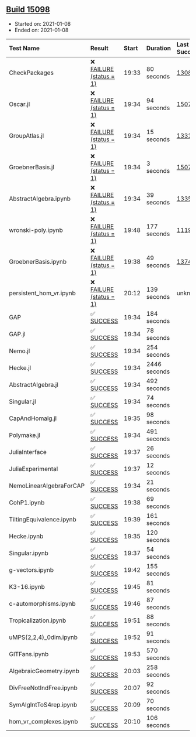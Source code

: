 ## [Build 15098](https://oscarci.mathematik.uni-kl.de/job/oscar/15098/)

* Started on: 2021-01-08
* Ended on: 2021-01-08

| Test Name    | Result | Start | Duration | Last Success | First Failure |
|:-------------|:-------|:------|:---------|:-------------|:--------------|
| CheckPackages | ❌ [FAILURE (status = 1)](https://oscarci.mathematik.uni-kl.de/job/oscar/15098/artifact/logs/build-15098/CheckPackages.log) | 19:33 | 80 seconds | [13085](https://oscarci.mathematik.uni-kl.de/job/oscar/13085/) | [13086](https://oscarci.mathematik.uni-kl.de/job/oscar/13086/) |
| Oscar.jl | ❌ [FAILURE (status = 1)](https://oscarci.mathematik.uni-kl.de/job/oscar/15098/artifact/logs/build-15098/Oscar.jl.log) | 19:34 | 94 seconds | [15079](https://oscarci.mathematik.uni-kl.de/job/oscar/15079/) | [15080](https://oscarci.mathematik.uni-kl.de/job/oscar/15080/) |
| GroupAtlas.jl | ❌ [FAILURE (status = 1)](https://oscarci.mathematik.uni-kl.de/job/oscar/15098/artifact/logs/build-15098/GroupAtlas.jl.log) | 19:34 | 15 seconds | [13311](https://oscarci.mathematik.uni-kl.de/job/oscar/13311/) | [13312](https://oscarci.mathematik.uni-kl.de/job/oscar/13312/) |
| GroebnerBasis.jl | ❌ [FAILURE (status = 1)](https://oscarci.mathematik.uni-kl.de/job/oscar/15098/artifact/logs/build-15098/GroebnerBasis.jl.log) | 19:34 | 3 seconds | [15079](https://oscarci.mathematik.uni-kl.de/job/oscar/15079/) | [15080](https://oscarci.mathematik.uni-kl.de/job/oscar/15080/) |
| AbstractAlgebra.ipynb | ❌ [FAILURE (status = 1)](https://oscarci.mathematik.uni-kl.de/job/oscar/15098/artifact/logs/build-15098/AbstractAlgebra.ipynb.log) | 19:34 | 39 seconds | [13355](https://oscarci.mathematik.uni-kl.de/job/oscar/13355/) | [13356](https://oscarci.mathematik.uni-kl.de/job/oscar/13356/) |
| wronski-poly.ipynb | ❌ [FAILURE (status = 1)](https://oscarci.mathematik.uni-kl.de/job/oscar/15098/artifact/logs/build-15098/wronski-poly.ipynb.log) | 19:48 | 177 seconds | [11192](https://oscarci.mathematik.uni-kl.de/job/oscar/11192/) | [11193](https://oscarci.mathematik.uni-kl.de/job/oscar/11193/) |
| GroebnerBasis.ipynb | ❌ [FAILURE (status = 1)](https://oscarci.mathematik.uni-kl.de/job/oscar/15098/artifact/logs/build-15098/GroebnerBasis.ipynb.log) | 19:38 | 49 seconds | [13748](https://oscarci.mathematik.uni-kl.de/job/oscar/13748/) | [13749](https://oscarci.mathematik.uni-kl.de/job/oscar/13749/) |
| persistent_hom_vr.ipynb | ❌ [FAILURE (status = 1)](https://oscarci.mathematik.uni-kl.de/job/oscar/15098/artifact/logs/build-15098/persistent_hom_vr.ipynb.log) | 20:12 | 139 seconds | unknown | unknown |
| GAP | ✅ [SUCCESS](https://oscarci.mathematik.uni-kl.de/job/oscar/15098/artifact/logs/build-15098/GAP.log) | 19:34 | 184 seconds |  |  |
| GAP.jl | ✅ [SUCCESS](https://oscarci.mathematik.uni-kl.de/job/oscar/15098/artifact/logs/build-15098/GAP.jl.log) | 19:34 | 78 seconds |  |  |
| Nemo.jl | ✅ [SUCCESS](https://oscarci.mathematik.uni-kl.de/job/oscar/15098/artifact/logs/build-15098/Nemo.jl.log) | 19:34 | 254 seconds |  |  |
| Hecke.jl | ✅ [SUCCESS](https://oscarci.mathematik.uni-kl.de/job/oscar/15098/artifact/logs/build-15098/Hecke.jl.log) | 19:34 | 2446 seconds |  |  |
| AbstractAlgebra.jl | ✅ [SUCCESS](https://oscarci.mathematik.uni-kl.de/job/oscar/15098/artifact/logs/build-15098/AbstractAlgebra.jl.log) | 19:34 | 492 seconds |  |  |
| Singular.jl | ✅ [SUCCESS](https://oscarci.mathematik.uni-kl.de/job/oscar/15098/artifact/logs/build-15098/Singular.jl.log) | 19:34 | 74 seconds |  |  |
| CapAndHomalg.jl | ✅ [SUCCESS](https://oscarci.mathematik.uni-kl.de/job/oscar/15098/artifact/logs/build-15098/CapAndHomalg.jl.log) | 19:35 | 98 seconds |  |  |
| Polymake.jl | ✅ [SUCCESS](https://oscarci.mathematik.uni-kl.de/job/oscar/15098/artifact/logs/build-15098/Polymake.jl.log) | 19:34 | 491 seconds |  |  |
| JuliaInterface | ✅ [SUCCESS](https://oscarci.mathematik.uni-kl.de/job/oscar/15098/artifact/logs/build-15098/JuliaInterface.log) | 19:37 | 26 seconds |  |  |
| JuliaExperimental | ✅ [SUCCESS](https://oscarci.mathematik.uni-kl.de/job/oscar/15098/artifact/logs/build-15098/JuliaExperimental.log) | 19:37 | 12 seconds |  |  |
| NemoLinearAlgebraForCAP | ✅ [SUCCESS](https://oscarci.mathematik.uni-kl.de/job/oscar/15098/artifact/logs/build-15098/NemoLinearAlgebraForCAP.log) | 19:34 | 21 seconds |  |  |
| CohP1.ipynb | ✅ [SUCCESS](https://oscarci.mathematik.uni-kl.de/job/oscar/15098/artifact/logs/build-15098/CohP1.ipynb.log) | 19:38 | 69 seconds |  |  |
| TiltingEquivalence.ipynb | ✅ [SUCCESS](https://oscarci.mathematik.uni-kl.de/job/oscar/15098/artifact/logs/build-15098/TiltingEquivalence.ipynb.log) | 19:39 | 161 seconds |  |  |
| Hecke.ipynb | ✅ [SUCCESS](https://oscarci.mathematik.uni-kl.de/job/oscar/15098/artifact/logs/build-15098/Hecke.ipynb.log) | 19:35 | 120 seconds |  |  |
| Singular.ipynb | ✅ [SUCCESS](https://oscarci.mathematik.uni-kl.de/job/oscar/15098/artifact/logs/build-15098/Singular.ipynb.log) | 19:37 | 54 seconds |  |  |
| g-vectors.ipynb | ✅ [SUCCESS](https://oscarci.mathematik.uni-kl.de/job/oscar/15098/artifact/logs/build-15098/g-vectors.ipynb.log) | 19:42 | 155 seconds |  |  |
| K3-16.ipynb | ✅ [SUCCESS](https://oscarci.mathematik.uni-kl.de/job/oscar/15098/artifact/logs/build-15098/K3-16.ipynb.log) | 19:45 | 81 seconds |  |  |
| c-automorphisms.ipynb | ✅ [SUCCESS](https://oscarci.mathematik.uni-kl.de/job/oscar/15098/artifact/logs/build-15098/c-automorphisms.ipynb.log) | 19:46 | 87 seconds |  |  |
| Tropicalization.ipynb | ✅ [SUCCESS](https://oscarci.mathematik.uni-kl.de/job/oscar/15098/artifact/logs/build-15098/Tropicalization.ipynb.log) | 19:51 | 88 seconds |  |  |
| uMPS(2,2,4)_0dim.ipynb | ✅ [SUCCESS](https://oscarci.mathematik.uni-kl.de/job/oscar/15098/artifact/logs/build-15098/uMPS-2-2-4-_0dim.ipynb.log) | 19:52 | 91 seconds |  |  |
| GITFans.ipynb | ✅ [SUCCESS](https://oscarci.mathematik.uni-kl.de/job/oscar/15098/artifact/logs/build-15098/GITFans.ipynb.log) | 19:53 | 570 seconds |  |  |
| AlgebraicGeometry.ipynb | ✅ [SUCCESS](https://oscarci.mathematik.uni-kl.de/job/oscar/15098/artifact/logs/build-15098/AlgebraicGeometry.ipynb.log) | 20:03 | 258 seconds |  |  |
| DivFreeNotIndFree.ipynb | ✅ [SUCCESS](https://oscarci.mathematik.uni-kl.de/job/oscar/15098/artifact/logs/build-15098/DivFreeNotIndFree.ipynb.log) | 20:07 | 92 seconds |  |  |
| SymAlgIntToS4rep.ipynb | ✅ [SUCCESS](https://oscarci.mathematik.uni-kl.de/job/oscar/15098/artifact/logs/build-15098/SymAlgIntToS4rep.ipynb.log) | 20:09 | 70 seconds |  |  |
| hom_vr_complexes.ipynb | ✅ [SUCCESS](https://oscarci.mathematik.uni-kl.de/job/oscar/15098/artifact/logs/build-15098/hom_vr_complexes.ipynb.log) | 20:10 | 106 seconds |  |  |
